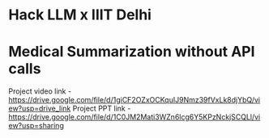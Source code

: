 # Hack LLM x IIIT Delhi
# Medical Summarization without API calls
Project video link - https://drive.google.com/file/d/1giCF2OZxOCKquIJ9Nmz39fVxLk8djYbQ/view?usp=drive_link
Project PPT link - https://drive.google.com/file/d/1C0JM2Mati3WZn6lcg6Y5KPzNckjSCQLl/view?usp=sharing

